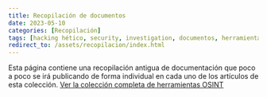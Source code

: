 ```yaml
---
title: Recopilación de documentos
date: 2023-05-10
categories: [Recopilación]
tags: [hacking hético, security, investigation, documentos, herramientas]
redirect_to: /assets/recopilacion/index.html
---
```


Esta página contiene una recopilación antigua de documentación que poco a poco se irá publicando de forma individual en cada uno de los artículos de esta colección.
[Ver la colección completa de herramientas OSINT](/assets/recopilacion/index.html)